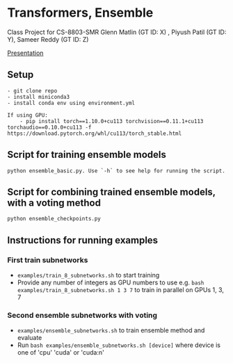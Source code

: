 # Transformers, Ensemble
Class Project for CS-8803-SMR
Glenn Matlin (GT ID: X) , Piyush Patil (GT ID: Y), Sameer Reddy (GT ID: Z)

[Presentation](https://gtvault-my.sharepoint.com/:p:/g/personal/gmatlin3_gatech_edu/EaTUNYc6_dpJsZeyEE1q6wwBSzWMubU_9OyjctwuiNVadA?e=AHFhQv)

## Setup

```
- git clone repo
- install miniconda3
- install conda env using environment.yml
```

```
If using GPU:
	- pip install torch==1.10.0+cu113 torchvision==0.11.1+cu113 torchaudio==0.10.0+cu113 -f https://download.pytorch.org/whl/cu113/torch_stable.html
```


## Script for training ensemble models
```
python ensemble_basic.py. Use `-h` to see help for running the script.
```

## Script for combining trained ensemble models, with a voting method
```
python ensemble_checkpoints.py
```

## Instructions for running examples
### First train subnetworks
- `examples/train_8_subnetworks.sh` to start training
- Provide any number of integers as GPU numbers to use e.g. `bash examples/train_8_subnetworks.sh 1 3 7` to train in parallel on GPUs 1, 3, 7  

### Second ensemble subnetworks with voting
- `examples/ensemble_subnetworks.sh` to train ensemble method and evaluate
- Run `bash examples/ensemble_subnetworks.sh [device]` where device is one of 'cpu' 'cuda' or 'cuda:n' 
